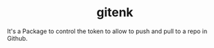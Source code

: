 <h1 align="center">gitenk</h1>
It's a Package to control the token to allow to push and pull to a repo in Github.

